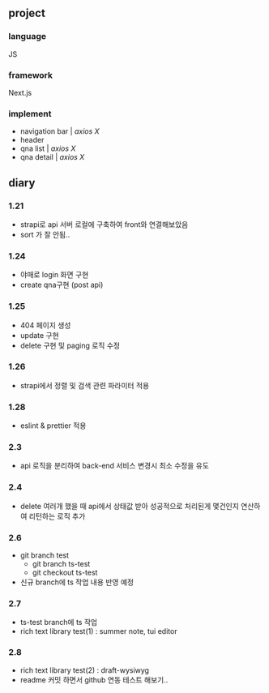 ## project

### language

JS

### framework

Next.js

### implement

- navigation bar | _axios X_
- header
- qna list | _axios X_
- qna detail | _axios X_

## diary

### 1.21

- strapi로 api 서버 로컬에 구축하여 front와 연결해보았음
- sort 가 잘 안됨..

### 1.24

- 야매로 login 화면 구현
- create qna구현 (post api)

### 1.25

- 404 페이지 생성
- update 구현
- delete 구현 및 paging 로직 수정

### 1.26

- strapi에서 정렬 및 검색 관련 파라미터 적용

### 1.28

- eslint & prettier 적용

### 2.3

- api 로직을 분리하여 back-end 서비스 변경시 최소 수정을 유도

### 2.4

- delete 여러개 했을 때 api에서 상태값 받아 성공적으로 처리된게 몇건인지 연산하여 리턴하는 로직 추가

### 2.6

- git branch test
  - git branch ts-test
  - git checkout ts-test
- 신규 branch에 ts 작업 내용 반영 예정

### 2.7
- ts-test branch에 ts 작업
- rich text library test(1) : summer note, tui editor

### 2.8
- rich text library test(2) : draft-wysiwyg
- readme 커밋 하면서 github 연동 테스트 해보기..
